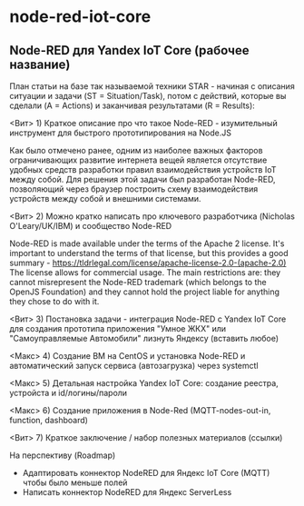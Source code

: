 # node-red-iot-core

## Node-RED для Yandex IoT Core (рабочее название)


План статьи на базе так называемой техники STAR - начиная с описания ситуации и задачи (ST = Situation/Task), потом с действий, которые вы сделали (A = Actions) и заканчивая результатами (R = Results):

<Вит> 1) Краткое описание про что такое Node-RED - изумительный инструмент для быстрого прототипирования на Node.JS

Как было отмечено ранее, одним из наиболее важных факторов ограничивающих развитие интернета вещей является отсутствие удобных средств разработки правил взаимодействия устройств IoT между собой. Для решения этой задачи был разработан Node-RED, позволяющий через браузер построить схему взаимодействия устройств между собой и внешними системами.

<Вит> 2) Можно кратко написать про ключевого разработчика (Nicholas O'Leary/UK/IBM) и сообщество Node-RED

Node-RED is made available under the terms of the Apache 2 license. It's important to understand the terms of that license, but this provides a good summary - https://tldrlegal.com/license/apache-license-2.0-(apache-2.0) The license allows for commercial usage. The main restrictions are: they cannot misrepresent the Node-RED trademark (which belongs to the OpenJS Foundation) and they cannot hold the project liable for anything they chose to do with it.

<Вит> 3) Постановка задачи - интеграция Node-RED c Yandex IoT Core для создания прототипа приложения "Умное ЖКХ" или "Самоуправляемые Автомобили" лизнуть Яндексу (вставить любое)

<Макс> 4) Создание ВМ на CentOS и установка Node-RED и автоматический запуск сервиса (автозагрузка) через systemctl

<Макс> 5) Детальная настройка Yandex IoT Core: создание реестра, устройста и id/логины/пароли

<Макс> 6) Создание приложения в Node-Red (MQTT-nodes-out-in, function, dashboard)

<Вит> 7) Краткое заключение / набор полезных материалов (ссылки)


На перспективу (Roadmap)
- Адаптировать коннектор NodeRED для Яндекс IoT Core (MQTT) чтобы было меньше полей
- Написать коннектор NodeRED для Яндекс ServerLess
